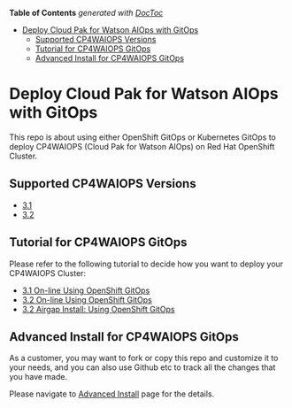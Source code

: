 <!-- START doctoc generated TOC please keep comment here to allow auto update -->
<!-- DON'T EDIT THIS SECTION, INSTEAD RE-RUN doctoc TO UPDATE -->
**Table of Contents**  *generated with [DocToc](https://github.com/thlorenz/doctoc)*

- [Deploy Cloud Pak for Watson AIOps with GitOps](#deploy-cloud-pak-for-watson-aiops-with-gitops)
  - [Supported CP4WAIOPS Versions](#supported-cp4waiops-versions)
  - [Tutorial for CP4WAIOPS GitOps](#tutorial-for-cp4waiops-gitops)
  - [Advanced Install for CP4WAIOPS GitOps](#advanced-install-for-cp4waiops-gitops)

<!-- END doctoc generated TOC please keep comment here to allow auto update -->

# Deploy Cloud Pak for Watson AIOps with GitOps
This repo is about using either OpenShift GitOps or Kubernetes GitOps to deploy CP4WAIOPS (Cloud Pak for Watson AIOps) on Red Hat OpenShift Cluster.

## Supported CP4WAIOPS Versions
- [3.1](https://www.ibm.com/docs/en/cloud-paks/cloud-pak-watson-aiops/3.1.0)
- [3.2](https://www.ibm.com/docs/en/cloud-paks/cloud-pak-watson-aiops/3.2.0)

## Tutorial for CP4WAIOPS GitOps

Please refer to the following tutorial to decide how you want to deploy your CP4WAIOPS Cluster:
- [3.1 On-line Using OpenShift GitOps](./docs/how-to-deploy-cp4waiops-31.md)
- [3.2 On-line Using OpenShift GitOps](./docs/how-to-deploy-cp4waiops-32.md)
- [3.2 Airgap Install: Using OpenShift GitOps](./docs/how-to-deploy-airgap-32.md)

## Advanced Install for CP4WAIOPS GitOps

As a customer, you may want to fork or copy this repo and customize it to your needs, and you can also use Github etc to track all the changes that you have made.

Please navigate to [Advanced Install](./docs/advanced-install.md) page for the details.
